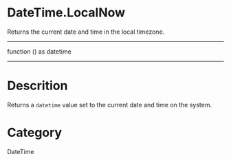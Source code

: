 ﻿# DateTime.LocalNow
Returns the current date and time in the local timezone.
***
function () as datetime
***
# Descrition 
Returns a <code>datetime</code> value set to the current date and time on the system.
# Category 
DateTime
